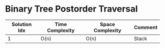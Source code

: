 # Binary Tree Postorder Traversal

| Solution Idx | Time Complexity | Space Complexity | Comment |
| ------------ | --------------- | ---------------- | ------- |
| 1            | O(n)            | O(n)             | Stack   |
